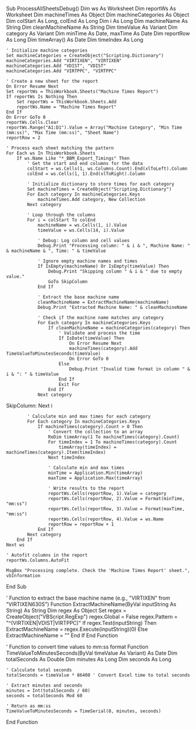 Sub ProcessAllSheetsDebug()
    Dim ws As Worksheet
    Dim reportWs As Worksheet
    Dim machineTimes As Object
    Dim machineCategories As Object
    Dim colStart As Long, colEnd As Long
    Dim i As Long
    Dim machineName As String
    Dim cleanMachineName As String
    Dim timeValue As Variant
    Dim category As Variant
    Dim minTime As Date, maxTime As Date
    Dim reportRow As Long
    Dim timeArray() As Date
    Dim timeIndex As Long
    
    ' Initialize machine categories
    Set machineCategories = CreateObject("Scripting.Dictionary")
    machineCategories.Add "VIRTIXEN", "VIRTIXEN"
    machineCategories.Add "VDIST", "VDIST"
    machineCategories.Add "VIRTPPC", "VIRTPPC"
    
    ' Create a new sheet for the report
    On Error Resume Next
    Set reportWs = ThisWorkbook.Sheets("Machine Times Report")
    If reportWs Is Nothing Then
        Set reportWs = ThisWorkbook.Sheets.Add
        reportWs.Name = "Machine Times Report"
    End If
    On Error GoTo 0
    reportWs.Cells.Clear
    reportWs.Range("A1:D1").Value = Array("Machine Category", "Min Time (mm:ss)", "Max Time (mm:ss)", "Sheet Name")
    reportRow = 2
    
    ' Process each sheet matching the pattern
    For Each ws In ThisWorkbook.Sheets
        If ws.Name Like "*_BBM_Export_Timings" Then
            ' Get the start and end columns for the data
            colStart = ws.Cells(1, ws.Columns.Count).End(xlToLeft).Column
            colEnd = ws.Cells(1, 1).End(xlToRight).Column
            
            ' Initialize dictionary to store times for each category
            Set machineTimes = CreateObject("Scripting.Dictionary")
            For Each category In machineCategories.Keys
                machineTimes.Add category, New Collection
            Next category
            
            ' Loop through the columns
            For i = colStart To colEnd
                machineName = ws.Cells(1, i).Value
                timeValue = ws.Cells(14, i).Value
                
                ' Debug: Log column and cell values
                Debug.Print "Processing column: " & i & ", Machine Name: " & machineName & ", Time: " & timeValue
                
                ' Ignore empty machine names and times
                If IsEmpty(machineName) Or IsEmpty(timeValue) Then
                    Debug.Print "Skipping column " & i & " due to empty value."
                    GoTo SkipColumn
                End If
                
                ' Extract the base machine name
                cleanMachineName = ExtractMachineName(machineName)
                Debug.Print "Extracted Machine Name: " & cleanMachineName
                
                ' Check if the machine name matches any category
                For Each category In machineCategories.Keys
                    If cleanMachineName = machineCategories(category) Then
                        ' Validate and process the time
                        If IsDate(timeValue) Then
                            On Error Resume Next
                            machineTimes(category).Add TimeValueToMinutesSeconds(timeValue)
                            On Error GoTo 0
                        Else
                            Debug.Print "Invalid time format in column " & i & ": " & timeValue
                        End If
                        Exit For
                    End If
                Next category
SkipColumn:
            Next i
            
            ' Calculate min and max times for each category
            For Each category In machineCategories.Keys
                If machineTimes(category).Count > 0 Then
                    ' Convert the collection to an array
                    ReDim timeArray(1 To machineTimes(category).Count)
                    For timeIndex = 1 To machineTimes(category).Count
                        timeArray(timeIndex) = machineTimes(category).Item(timeIndex)
                    Next timeIndex
                    
                    ' Calculate min and max times
                    minTime = Application.Min(timeArray)
                    maxTime = Application.Max(timeArray)
                    
                    ' Write results to the report
                    reportWs.Cells(reportRow, 1).Value = category
                    reportWs.Cells(reportRow, 2).Value = Format(minTime, "mm:ss")
                    reportWs.Cells(reportRow, 3).Value = Format(maxTime, "mm:ss")
                    reportWs.Cells(reportRow, 4).Value = ws.Name
                    reportRow = reportRow + 1
                End If
            Next category
        End If
    Next ws
    
    ' Autofit columns in the report
    reportWs.Columns.AutoFit
    
    MsgBox "Processing complete. Check the 'Machine Times Report' sheet.", vbInformation
End Sub

' Function to extract the base machine name (e.g., "VIRTIXEN" from "VIRTIXEN630S")
Function ExtractMachineName(ByVal inputString As String) As String
    Dim regex As Object
    Set regex = CreateObject("VBScript.RegExp")
    regex.Global = False
    regex.Pattern = "^(VIRTIXEN|VDIST|VIRTPPC)"
    If regex.Test(inputString) Then
        ExtractMachineName = regex.Execute(inputString)(0)
    Else
        ExtractMachineName = ""
    End If
End Function

' Function to convert time values to mm:ss format
Function TimeValueToMinutesSeconds(ByVal timeValue As Variant) As Date
    Dim totalSeconds As Double
    Dim minutes As Long
    Dim seconds As Long

    ' Calculate total seconds
    totalSeconds = timeValue * 86400 ' Convert Excel time to total seconds

    ' Extract minutes and seconds
    minutes = Int(totalSeconds / 60)
    seconds = totalSeconds Mod 60

    ' Return as mm:ss
    TimeValueToMinutesSeconds = TimeSerial(0, minutes, seconds)
End Function
